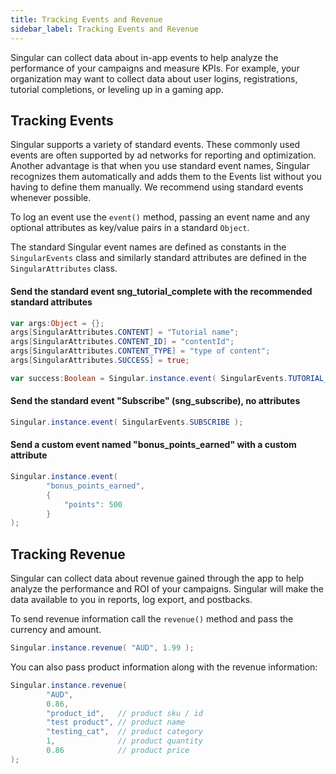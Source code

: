 ```yaml
---
title: Tracking Events and Revenue
sidebar_label: Tracking Events and Revenue
---
```


Singular can collect data about in-app events to help analyze the performance of your campaigns and measure KPIs. For example, your organization may want to collect data about user logins, registrations, tutorial completions, or leveling up in a gaming app.


## Tracking Events

Singular supports a variety of standard events. These commonly used events are often supported by ad networks for reporting and optimization. Another advantage is that when you use standard event names, Singular recognizes them automatically and adds them to the Events list without you having to define them manually. We recommend using standard events whenever possible.

To log an event use the `event()` method, passing an event name and any optional attributes as key/value pairs in a standard `Object`.

The standard Singular event names are defined as constants in the `SingularEvents` class and similarly standard attributes are defined in the `SingularAttributes` class. 



#### Send the standard event sng_tutorial_complete with the recommended standard attributes

```actionscript
var args:Object = {};
args[SingularAttributes.CONTENT] = "Tutorial name";
args[SingularAttributes.CONTENT_ID] = "contentId";
args[SingularAttributes.CONTENT_TYPE] = "type of content";
args[SingularAttributes.SUCCESS] = true;

var success:Boolean = Singular.instance.event( SingularEvents.TUTORIAL_COMPLETE, args );
```


#### Send the standard event "Subscribe" (sng_subscribe), no attributes

```actionscript
Singular.instance.event( SingularEvents.SUBSCRIBE );
```


#### Send a custom event named "bonus_points_earned" with a custom attribute

```actionscript
Singular.instance.event(
        "bonus_points_earned",
        {
            "points": 500
        }
);
```


## Tracking Revenue

Singular can collect data about revenue gained through the app to help analyze the performance and ROI of your campaigns. Singular will make the data available to you in reports, log export, and postbacks.


To send revenue information call the `revenue()` method and pass the currency and amount. 

```actionscript
Singular.instance.revenue( "AUD", 1.99 );
```


You can also pass product information along with the revenue information:

```actionscript
Singular.instance.revenue(
        "AUD",
        0.86,
        "product_id",   // product sku / id 
        "test product", // product name
        "testing_cat",  // product category
        1,              // product quantity
        0.86            // product price
);
```



